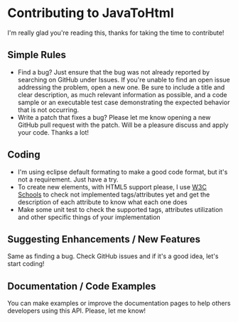 # Contributing to JavaToHtml

I'm really glad you're reading this, thanks for taking the time to contribute!

## Simple Rules

* Find a bug? Just ensure that the bug was not already reported by searching on GitHub under Issues. If you're unable to find an open issue addressing the problem, open a new one. Be sure to include a title and clear description, as much relevant information as possible, and a code sample or an executable test case demonstrating the expected behavior that is not occurring.
* Write a patch that fixes a bug? Please let me know opening a new GitHub pull request with the patch. Will be a pleasure discuss and apply your code. Thanks a lot!

## Coding

* I'm using eclipse default formating to make a good code format, but it's not a requirement. Just have a try.
* To create new elements, with HTML5 support please, I use [W3C Schools](http://www.w3schools.com/tags/) to check not implemented tags/attributes yet and get the description of each attribute to know what each one does
* Make some unit test to check the supported tags, attributes utilization and other specific things of your implementation

## Suggesting Enhancements / New Features

Same as finding a bug. Check GitHub issues and if it's a good idea, let's start coding!

## Documentation / Code Examples

You can make examples or improve the documentation pages to help others developers using this API. Please, let me know!